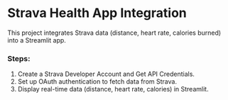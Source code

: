 # Strava Health App Integration

This project integrates Strava data (distance, heart rate, calories burned) into a Streamlit app.

### Steps:
1. Create a Strava Developer Account and Get API Credentials.
2. Set up OAuth authentication to fetch data from Strava.
3. Display real-time data (distance, heart rate, calories) in Streamlit.
